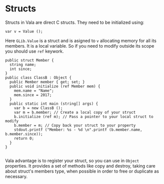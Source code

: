 # Structs

Structs in Vala are direct C structs. They need to be initialized using:

```
var v = Value ();
```

Here `GLib.Value` is a struct and is asigned to `v` allocating memory for all its members. It is a local variable. So if you need to modify outside its scope you should use `ref` keywork.

```
public struct Member {
  string name;
  int since;
}
public class ClassB : Object {
  public Member member { get; set; }
  public void initialize (ref Member mem) {
    mem.name = "Name";
    mem.since = 2017;
  }
  public static int main (string[] args) {
    var b = new ClassB ();
    var m = b.member; // Create a local copy of your struct
    b.initialize (ref m); // Pass a pointer to your local struct to modify
    b.member = m; // Copy back your struct to your property
    stdout.printf ("Member: %s - %d \n".printf (b.member.name, b.member.since));
    return 0;
  }
}


```

Vala advantage is to register your struct, so you can use in `Object` properties. It provides a set of methods like  copy and destroy, taking care about struct's members type, when possible in order to free or duplicate as necessary.



